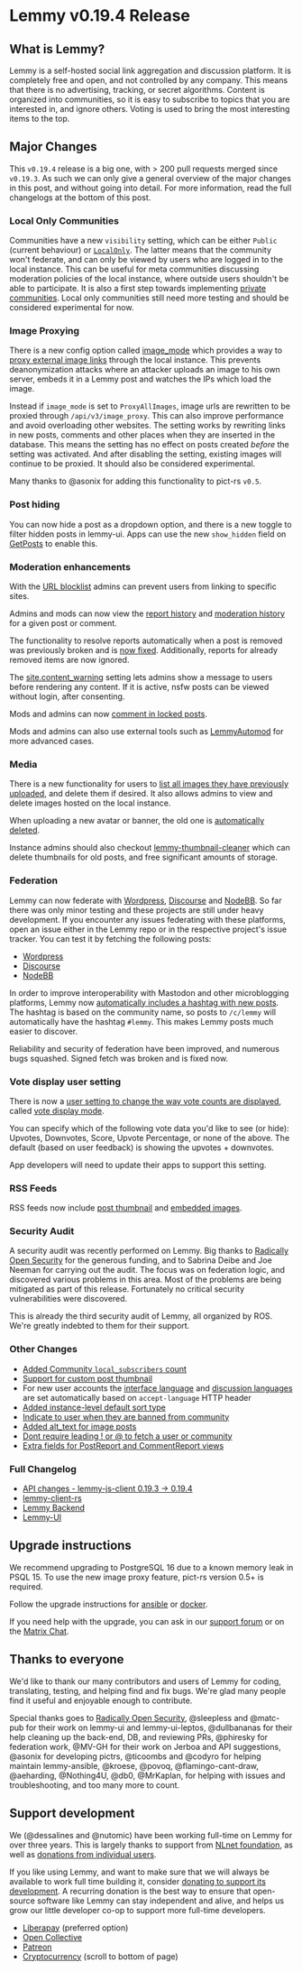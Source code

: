 # Lemmy v0.19.4 Release

## What is Lemmy?

Lemmy is a self-hosted social link aggregation and discussion platform. It is completely free and open, and not controlled by any company. This means that there is no advertising, tracking, or secret algorithms. Content is organized into communities, so it is easy to subscribe to topics that you are interested in, and ignore others. Voting is used to bring the most interesting items to the top.

## Major Changes

This `v0.19.4` release is a big one, with > 200 pull requests merged since `v0.19.3`. As such we can only give a general overview of the major changes in this post, and without going into detail. For more information, read the full changelogs at the bottom of this post.

### Local Only Communities

Communities have a new `visibility` setting, which can be either `Public` (current behaviour) or [`LocalOnly`](https://github.com/LemmyNet/lemmy/pull/4350). The latter means that the community won't federate, and can only be viewed by users who are logged in to the local instance. This can be useful for meta communities discussing moderation policies of the local instance, where outside users shouldn't be able to participate. It is also a first step towards implementing [private communities](https://github.com/LemmyNet/rfcs/pull/5). Local only communities still need more testing and should be considered experimental for now.

### Image Proxying

There is a new config option called [image_mode](https://github.com/LemmyNet/lemmy/blob/705e86eb4c0079d0775f0c1490968f1183095fcc/config/defaults.hjson#L51) which provides a way to [proxy external image links](https://github.com/LemmyNet/lemmy/pull/4035) through the local instance. This prevents deanonymization attacks where an attacker uploads an image to his own server, embeds it in a Lemmy post and watches the IPs which load the image.

Instead if `image_mode` is set to `ProxyAllImages`, image urls are rewritten to be proxied through `/api/v3/image_proxy`. This can also improve performance and avoid overloading other websites. The setting works by rewriting links in new posts, comments and other places when they are inserted in the database. This means the setting has no effect on posts created _before_ the setting was activated. And after disabling the setting, existing images will continue to be proxied. It should also be considered experimental.

Many thanks to @asonix for adding this functionality to pict-rs `v0.5`.

### Post hiding

You can now hide a post as a dropdown option, and there is a new toggle to filter hidden posts in lemmy-ui. Apps can use the new `show_hidden` field on [GetPosts](https://join-lemmy.org/api/interfaces/GetPosts.html) to enable this.

### Moderation enhancements

With the [URL blocklist](https://github.com/LemmyNet/lemmy/pull/4515) admins can prevent users from linking to specific sites.

Admins and mods can now view the [report history](https://github.com/LemmyNet/lemmy) and [moderation history](https://github.com/LemmyNet/lemmy/pull/4492) for a given post or comment.

The functionality to resolve reports automatically when a post is removed was previously broken and is [now fixed](https://github.com/LemmyNet/lemmy/pull/4402). Additionally, reports for already removed items are now ignored.

The [site.content_warning](https://github.com/LemmyNet/lemmy/pull/4393) setting lets admins show a message to users before rendering any content. If it is active, nsfw posts can be viewed without login, after consenting.

Mods and admins can now [comment in locked posts](https://github.com/LemmyNet/lemmy/pull/4488).

Mods and admins can also use external tools such as [LemmyAutomod](https://github.com/RikudouSage/LemmyAutomod) for more advanced cases.

### Media

There is a new functionality for users to [list all images they have previously uploaded](https://github.com/LemmyNet/lemmy/pull/4509), and delete them if desired. It also allows admins to view and delete images hosted on the local instance.

When uploading a new avatar or banner, the old one is [automatically deleted](https://github.com/LemmyNet/lemmy/pull/4573).

Instance admins should also checkout [lemmy-thumbnail-cleaner](https://github.com/wereii/lemmy-thumbnail-cleaner) which can delete thumbnails for old posts, and free significant amounts of storage.

### Federation

Lemmy can now federate with [Wordpress](https://github.com/Automattic/wordpress-activitypub), [Discourse](https://github.com/discourse/discourse-activity-pub) and [NodeBB](https://github.com/NodeBB/NodeBB). So far there was only minor testing and these projects are still under heavy development. If you encounter any issues federating with these platforms, open an issue either in the Lemmy repo or in the respective project's issue tracker. You can test it by fetching the following posts:

- [Wordpress](https://pfefferle.org/hello-lemmy-part2/)
- [Discourse](https://socialhub.activitypub.rocks/ap/object/1899f65c062200daec50a4c89ed76dc9)
- [NodeBB](https://community.nodebb.org/post/98325)

In order to improve interoperability with Mastodon and other microblogging platforms, Lemmy now [automatically includes a hashtag with new posts](https://github.com/LemmyNet/lemmy/pull/4398). The hashtag is based on the community name, so posts to `/c/lemmy` will automatically have the hashtag `#lemmy`. This makes Lemmy posts much easier to discover.

Reliability and security of federation have been improved, and numerous bugs squashed. Signed fetch was broken and is fixed now.

### Vote display user setting

There is now a [user setting to change the way vote counts are displayed](https://github.com/LemmyNet/lemmy/pull/4450), called [vote display mode](https://join-lemmy.org/api/interfaces/LocalUserVoteDisplayMode.html).

You can specify which of the following vote data you'd like to see (or hide): Upvotes, Downvotes, Score, Upvote Percentage, or none of the above. The default (based on user feedback) is showing the upvotes + downvotes.

App developers will need to update their apps to support this setting.

### RSS Feeds

RSS feeds now include [post thumbnail](https://github.com/LemmyNet/lemmy/pull/4413) and [embedded images](https://github.com/LemmyNet/lemmy/pull/4442).

### Security Audit

A security audit was recently performed on Lemmy. Big thanks to [Radically Open Security](https://www.radicallyopensecurity.com/) for the generous funding, and to Sabrina Deibe and Joe Neeman for carrying out the audit. The focus was on federation logic, and discovered various problems in this area. Most of the problems are being mitigated as part of this release. Fortunately no critical security vulnerabilities were discovered.

This is already the third security audit of Lemmy, all organized by ROS. We're greatly indebted to them for their support.

### Other Changes

- [Added Community `local_subscribers` count](https://github.com/LemmyNet/lemmy/pull/4166)
- [Support for custom post thumbnail](https://github.com/LemmyNet/lemmy/pull/4425)
- For new user accounts the [interface language](https://github.com/LemmyNet/lemmy/pull/4435) and [discussion languages](https://github.com/LemmyNet/lemmy/pull/4550) are set automatically based on `accept-language` HTTP header
- [Added instance-level default sort type](https://github.com/LemmyNet/lemmy/pull/4454)
- [Indicate to user when they are banned from community](https://github.com/LemmyNet/lemmy/pull/4458)
- [Added alt_text for image posts](https://github.com/LemmyNet/lemmy/pull/4477)
- [Dont require leading ! or @ to fetch a user or community](https://github.com/LemmyNet/lemmy/pull/4513)
- [Extra fields for PostReport and CommentReport views](https://github.com/LemmyNet/lemmy/pull/4520)

### Full Changelog

- [API changes - lemmy-js-client 0.19.3 -> 0.19.4](https://github.com/LemmyNet/lemmy-js-client/compare/0.19.3-alpha.1...0.19.4)
- [lemmy-client-rs](https://github.com/LemmyNet/lemmy-client-rs/pulls?q=is%3Apr+merged%3A%3E2024-01-22)
- [Lemmy Backend](https://github.com/LemmyNet/lemmy/pulls?q=is%3Apr+merged%3A%3E2024-01-22)
- [Lemmy-UI](https://github.com/LemmyNet/lemmy-ui/pulls?q=is%3Apr+merged%3A%3E2024-01-22)

## Upgrade instructions

We recommend upgrading to PostgreSQL 16 due to a known memory leak in PSQL 15. To use the new image proxy feature, pict-rs version 0.5+ is required. 

Follow the upgrade instructions for [ansible](https://github.com/LemmyNet/lemmy-ansible/blob/main/UPGRADING.md) or [docker](https://join-lemmy.org/docs/en/administration/install_docker.html#updating).

If you need help with the upgrade, you can ask in our [support forum](https://lemmy.ml/c/lemmy_support) or on the [Matrix Chat](https://matrix.to/#/!OwmdVYiZSXrXbtCNLw:matrix.org).

## Thanks to everyone

We'd like to thank our many contributors and users of Lemmy for coding, translating, testing, and helping find and fix bugs. We're glad many people find it useful and enjoyable enough to contribute.

Special thanks goes to [Radically Open Security](https://www.radicallyopensecurity.com/), @sleepless and @matc-pub for their work on lemmy-ui and lemmy-ui-leptos, @dullbananas for their help cleaning up the back-end, DB, and reviewing PRs, @phiresky for federation work, @MV-GH for their work on Jerboa and API suggestions, @asonix for developing pictrs, @ticoombs and @codyro for helping maintain lemmy-ansible, @kroese, @povoq, @flamingo-cant-draw, @aeharding, @Nothing4U, @db0, @MrKaplan, for helping with issues and troubleshooting, and too many more to count.

## Support development

We (@dessalines and @nutomic) have been working full-time on Lemmy for over three years. This is largely thanks to support from [NLnet foundation](https://nlnet.nl/), as well as [donations from individual users](https://join-lemmy.org/donate).

If you like using Lemmy, and want to make sure that we will always be available to work full time building it, consider [donating to support its development](https://join-lemmy.org/donate). A recurring donation is the best way to ensure that open-source software like Lemmy can stay independent and alive, and helps us grow our little developer co-op to support more full-time developers.

- [Liberapay](https://liberapay.com/Lemmy) (preferred option)
- [Open Collective](https://opencollective.com/lemmy)
- [Patreon](https://www.patreon.com/dessalines)
- [Cryptocurrency](https://join-lemmy.org/crypto) (scroll to bottom of page)
